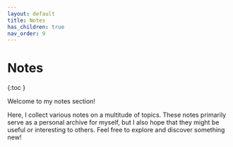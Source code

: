 ```yaml
---
layout: default
title: Notes
has_children: true
nav_order: 9
---
```


# Notes
{:toc }

Welcome to my notes section!

Here, I collect various notes on a multitude of topics.
These notes primarily serve as a personal archive for myself,
but I also hope that they might be useful or interesting to others.
Feel free to explore and discover something new!
